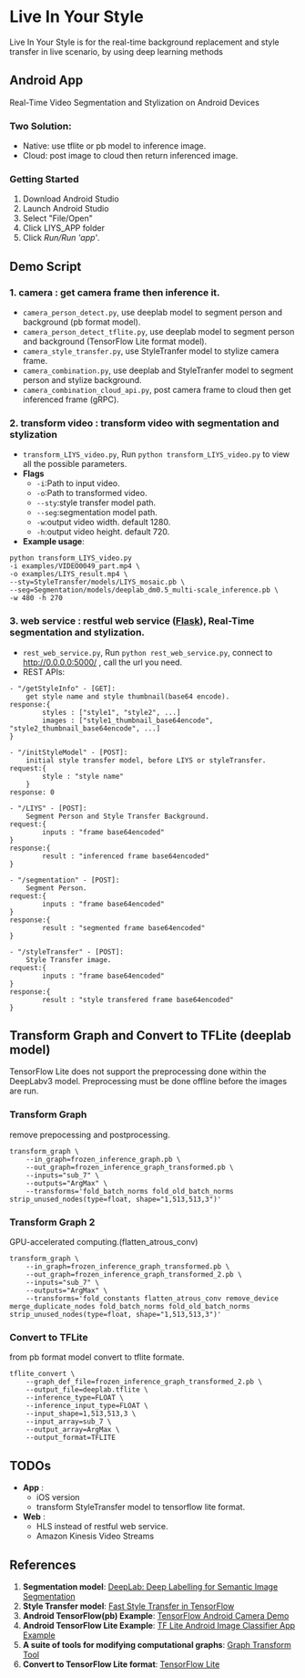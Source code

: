 # Live In Your Style
Live In Your Style is for the real-time background replacement and style transfer in live scenario, by using deep learning methods

## Android App
Real-Time Video Segmentation and Stylization on Android Devices


### Two Solution:
- Native: use tflite or pb model to inference image.
- Cloud: post image to cloud then return inferenced image.

### Getting Started
1. Download Android Studio
2. Launch Android Studio
3. Select "File/Open"
4. Click LIYS_APP folder
5. Click *Run/Run 'app'*.

## Demo Script

### 1. camera : get camera frame then inference it.
- `camera_person_detect.py`, use deeplab model to segment person and background (pb format model).
- `camera_person_detect_tflite.py`, use deeplab model to segment person and background (TensorFlow Lite format model).
- `camera_style_transfer.py`, use StyleTranfer model to stylize camera frame.
- `camera_combination.py`, use deeplab and StyleTranfer model to segment person and stylize background. 
- `camera_combination_cloud_api.py`, post camera frame to cloud then get inferenced frame (gRPC). 

### 2. transform video : transform video with segmentation and stylization
- `transform_LIYS_video.py`, Run `python transform_LIYS_video.py` to view all the possible parameters. 
- **Flags**
    - `-i`:Path to input video.
    - `-o`:Path to transformed video.
    - `--sty`:style transfer model path.
    - `--seg`:segmentation model path.
    - `-w`:output video width. default 1280.
    - `-h`:output video height. default 720.
- **Example usage**: 
```   
python transform_LIYS_video.py 
-i examples/VIDEO0049_part.mp4 \
-o examples/LIYS_result.mp4 \
--sty=StyleTransfer/models/LIYS_mosaic.pb \ 
--seg=Segmentation/models/deeplab_dm0.5_multi-scale_inference.pb \
-w 480 -h 270
```

### 3. web service : restful web service ([Flask]), Real-Time segmentation and stylization.
- `rest_web_service.py`, Run `python rest_web_service.py`, connect to http://0.0.0.0:5000/ , call the url you need.
- REST APIs:

``` 
- "/getStyleInfo" - [GET]:
    get style name and style thumbnail(base64 encode).
response:{
        styles : ["style1", "style2", ...]
        images : ["style1_thumbnail_base64encode", "style2_thumbnail_base64encode", ...]
}
``` 

``` 
- "/initStyleModel" - [POST]:
    initial style transfer model, before LIYS or styleTransfer.
request:{
        style : "style name"
    }
response: 0
``` 

``` 
- "/LIYS" - [POST]:
    Segment Person and Style Transfer Background.
request:{
        inputs : "frame base64encoded"
}
response:{
        result : "inferenced frame base64encoded"
}
``` 

``` 
- "/segmentation" - [POST]:
    Segment Person.
request:{
        inputs : "frame base64encoded"
}
response:{
        result : "segmented frame base64encoded"
}
``` 

``` 
- "/styleTransfer" - [POST]:
    Style Transfer image.
request:{
        inputs : "frame base64encoded"
}
response:{
        result : "style transfered frame base64encoded"
}
``` 

## Transform Graph and Convert to TFLite (deeplab model)
TensorFlow Lite does not support the preprocessing done within the DeepLabv3 model. Preprocessing must be done offline before the images are run.

### Transform Graph
remove prepocessing and postprocessing.
```
transform_graph \
    --in_graph=frozen_inference_graph.pb \
    --out_graph=frozen_inference_graph_transformed.pb \
    --inputs="sub_7" \
    --outputs="ArgMax" \
    --transforms='fold_batch_norms fold_old_batch_norms strip_unused_nodes(type=float, shape="1,513,513,3")'
```
### Transform Graph 2
GPU-accelerated computing.(flatten_atrous_conv)
```
transform_graph \
    --in_graph=frozen_inference_graph_transformed.pb \
    --out_graph=frozen_inference_graph_transformed_2.pb \
    --inputs="sub_7" \
    --outputs="ArgMax" \
    --transforms='fold_constants flatten_atrous_conv remove_device merge_duplicate_nodes fold_batch_norms fold_old_batch_norms strip_unused_nodes(type=float, shape="1,513,513,3")'
```
### Convert to TFLite
from pb format model convert to tflite formate.
```
tflite_convert \
    --graph_def_file=frozen_inference_graph_transformed_2.pb \
    --output_file=deeplab.tflite \
    --inference_type=FLOAT \
    --inference_input_type=FLOAT \
    --input_shape=1,513,513,3 \
    --input_array=sub_7 \
    --output_array=ArgMax \
    --output_format=TFLITE
```

## TODOs

- **App** : 
    - iOS version
    - transform StyleTransfer model to tensorflow lite format.
- **Web** : 
    - HLS instead of restful web service.
    - Amazon Kinesis Video Streams

## References

1. **Segmentation model**: [DeepLab: Deep Labelling for Semantic Image Segmentation]
2. **Style Transfer model**: [Fast Style Transfer in TensorFlow]
3. **Android TensorFlow(pb) Example**: [TensorFlow Android Camera Demo]
4. **Android TensorFlow Lite Example**: [TF Lite Android Image Classifier App Example]
5. **A suite of tools for modifying computational graphs**: [Graph Transform Tool]
6. **Convert to TensorFlow Lite format**: [TensorFlow Lite]

[Flask]:<http://flask.pocoo.org/>
[DeepLab: Deep Labelling for Semantic Image Segmentation]: <https://github.com/tensorflow/models/tree/master/research/deeplab>
[Fast Style Transfer in TensorFlow]: <https://github.com/lengstrom/fast-style-transfer>
[TensorFlow Android Camera Demo]: <https://github.com/tensorflow/tensorflow/tree/master/tensorflow/examples/android>
[TF Lite Android Image Classifier App Example]: <https://github.com/tensorflow/tensorflow/tree/master/tensorflow/lite/java/demo>
[Graph Transform Tool]:<https://github.com/tensorflow/tensorflow/tree/master/tensorflow/tools/graph_transforms>
[TensorFlow Lite]:<https://www.tensorflow.org/lite/overview>

